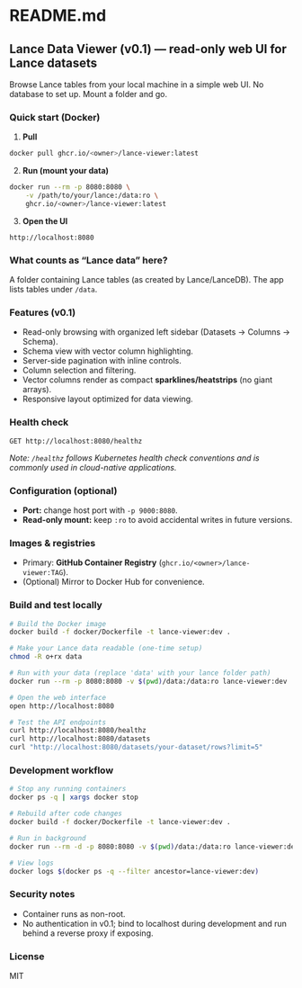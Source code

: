 

# README.md

## Lance Data Viewer (v0.1) — read-only web UI for Lance datasets

Browse Lance tables from your local machine in a simple web UI. No database to set up. Mount a folder and go.

### Quick start (Docker)

1. **Pull**

```bash
docker pull ghcr.io/<owner>/lance-viewer:latest
```

2. **Run (mount your data)**

```bash
docker run --rm -p 8080:8080 \
    -v /path/to/your/lance:/data:ro \
    ghcr.io/<owner>/lance-viewer:latest
```

3. **Open the UI**

```
http://localhost:8080
```

### What counts as “Lance data” here?

A folder containing Lance tables (as created by Lance/LanceDB). The app lists tables under `/data`.

### Features (v0.1)

- Read-only browsing with organized left sidebar (Datasets → Columns → Schema).
- Schema view with vector column highlighting.
- Server-side pagination with inline controls.
- Column selection and filtering.
- Vector columns render as compact **sparklines/heatstrips** (no giant arrays).
- Responsive layout optimized for data viewing.

### Health check

```
GET http://localhost:8080/healthz
```

*Note: `/healthz` follows Kubernetes health check conventions and is commonly used in cloud-native applications.*

### Configuration (optional)

- **Port:** change host port with `-p 9000:8080`.
- **Read-only mount:** keep `:ro` to avoid accidental writes in future versions.

### Images & registries

- Primary: **GitHub Container Registry** (`ghcr.io/<owner>/lance-viewer:TAG`).
- (Optional) Mirror to Docker Hub for convenience.

### Build and test locally

```bash
# Build the Docker image
docker build -f docker/Dockerfile -t lance-viewer:dev .

# Make your Lance data readable (one-time setup)
chmod -R o+rx data

# Run with your data (replace 'data' with your lance folder path)
docker run --rm -p 8080:8080 -v $(pwd)/data:/data:ro lance-viewer:dev

# Open the web interface
open http://localhost:8080

# Test the API endpoints
curl http://localhost:8080/healthz
curl http://localhost:8080/datasets
curl "http://localhost:8080/datasets/your-dataset/rows?limit=5"
```

### Development workflow

```bash
# Stop any running containers
docker ps -q | xargs docker stop

# Rebuild after code changes
docker build -f docker/Dockerfile -t lance-viewer:dev .

# Run in background
docker run --rm -d -p 8080:8080 -v $(pwd)/data:/data:ro lance-viewer:dev

# View logs
docker logs $(docker ps -q --filter ancestor=lance-viewer:dev)
```

### Security notes

- Container runs as non-root.
- No authentication in v0.1; bind to localhost during development and run behind a reverse proxy if exposing.

### License

MIT
